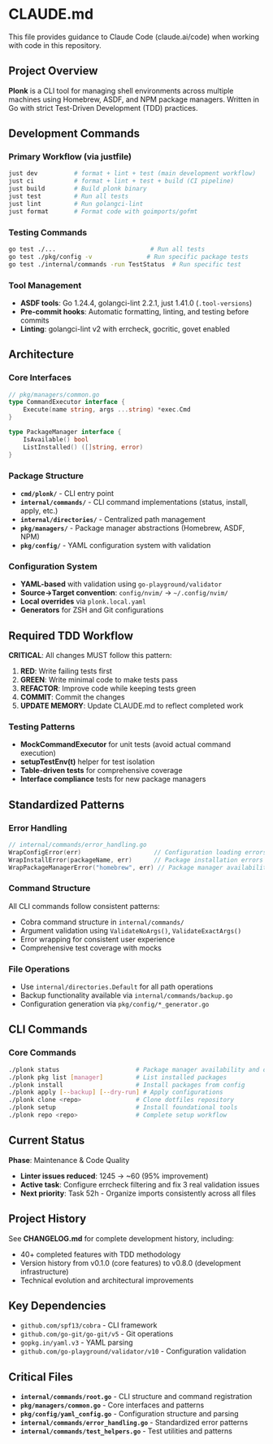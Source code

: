 # CLAUDE.md

This file provides guidance to Claude Code (claude.ai/code) when working with code in this repository.

## Project Overview

**Plonk** is a CLI tool for managing shell environments across multiple machines using Homebrew, ASDF, and NPM package managers. Written in Go with strict Test-Driven Development (TDD) practices.

## Development Commands

### Primary Workflow (via justfile)
```bash
just dev          # format + lint + test (main development workflow)
just ci           # format + lint + test + build (CI pipeline)
just build        # Build plonk binary
just test         # Run all tests
just lint         # Run golangci-lint
just format       # Format code with goimports/gofmt
```

### Testing Commands
```bash
go test ./...                          # Run all tests
go test ./pkg/config -v               # Run specific package tests
go test ./internal/commands -run TestStatus  # Run specific test
```

### Tool Management
- **ASDF tools**: Go 1.24.4, golangci-lint 2.2.1, just 1.41.0 (`.tool-versions`)
- **Pre-commit hooks**: Automatic formatting, linting, and testing before commits
- **Linting**: golangci-lint v2 with errcheck, gocritic, govet enabled

## Architecture

### Core Interfaces
```go
// pkg/managers/common.go
type CommandExecutor interface {
    Execute(name string, args ...string) *exec.Cmd
}

type PackageManager interface {
    IsAvailable() bool
    ListInstalled() ([]string, error)
}
```

### Package Structure
- **`cmd/plonk/`** - CLI entry point
- **`internal/commands/`** - CLI command implementations (status, install, apply, etc.)
- **`internal/directories/`** - Centralized path management
- **`pkg/managers/`** - Package manager abstractions (Homebrew, ASDF, NPM)
- **`pkg/config/`** - YAML configuration system with validation

### Configuration System
- **YAML-based** with validation using `go-playground/validator`
- **Source→Target convention**: `config/nvim/` → `~/.config/nvim/`
- **Local overrides** via `plonk.local.yaml`
- **Generators** for ZSH and Git configurations

## Required TDD Workflow

**CRITICAL**: All changes MUST follow this pattern:
1. **RED**: Write failing tests first
2. **GREEN**: Write minimal code to make tests pass
3. **REFACTOR**: Improve code while keeping tests green
4. **COMMIT**: Commit the changes
5. **UPDATE MEMORY**: Update CLAUDE.md to reflect completed work

### Testing Patterns
- **MockCommandExecutor** for unit tests (avoid actual command execution)
- **setupTestEnv(t)** helper for test isolation
- **Table-driven tests** for comprehensive coverage
- **Interface compliance** tests for new package managers

## Standardized Patterns

### Error Handling
```go
// internal/commands/error_handling.go
WrapConfigError(err)                    // Configuration loading errors
WrapInstallError(packageName, err)      // Package installation errors
WrapPackageManagerError("homebrew", err) // Package manager availability errors
```

### Command Structure
All CLI commands follow consistent patterns:
- Cobra command structure in `internal/commands/`
- Argument validation using `ValidateNoArgs()`, `ValidateExactArgs()`
- Error wrapping for consistent user experience
- Comprehensive test coverage with mocks

### File Operations
- Use `internal/directories.Default` for all path operations
- Backup functionality available via `internal/commands/backup.go`
- Configuration generation via `pkg/config/*_generator.go`

## CLI Commands

### Core Commands
```bash
./plonk status                     # Package manager availability and drift detection
./plonk pkg list [manager]         # List installed packages
./plonk install                    # Install packages from config
./plonk apply [--backup] [--dry-run] # Apply configurations
./plonk clone <repo>               # Clone dotfiles repository
./plonk setup                      # Install foundational tools
./plonk repo <repo>                # Complete setup workflow
```

## Current Status

**Phase**: Maintenance & Code Quality
- **Linter issues reduced**: 1245 → ~60 (95% improvement)
- **Active task**: Configure errcheck filtering and fix 3 real validation issues
- **Next priority**: Task 52h - Organize imports consistently across all files

## Project History

See **CHANGELOG.md** for complete development history, including:
- 40+ completed features with TDD methodology
- Version history from v0.1.0 (core features) to v0.8.0 (development infrastructure)
- Technical evolution and architectural improvements

## Key Dependencies

- `github.com/spf13/cobra` - CLI framework
- `github.com/go-git/go-git/v5` - Git operations
- `gopkg.in/yaml.v3` - YAML parsing
- `github.com/go-playground/validator/v10` - Configuration validation

## Critical Files

- **`internal/commands/root.go`** - CLI structure and command registration
- **`pkg/managers/common.go`** - Core interfaces and patterns
- **`pkg/config/yaml_config.go`** - Configuration structure and parsing
- **`internal/commands/error_handling.go`** - Standardized error patterns
- **`internal/commands/test_helpers.go`** - Test utilities and patterns